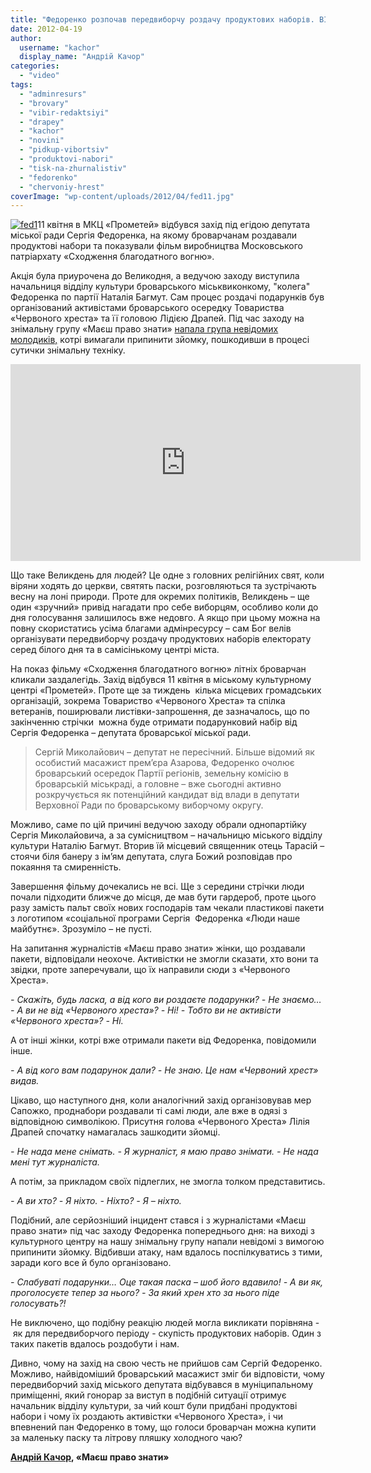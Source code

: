 ```yaml
---
title: "Федоренко розпочав передвиборчу роздачу продуктових наборів. ВІДЕО"
date: 2012-04-19
author: 
  username: "kachor"
  display_name: "Андрій Качор"
categories: 
  - "video"
tags: 
  - "adminresurs"
  - "brovary"
  - "vibir-redaktsiyi"
  - "drapey"
  - "kachor"
  - "novini"
  - "pidkup-vibortsiv"
  - "produktovi-nabori"
  - "tisk-na-zhurnalistiv"
  - "fedorenko"
  - "chervoniy-hrest"
coverImage: "wp-content/uploads/2012/04/fed11.jpg"
---
```


[![](https://mpz.brovary.org/wp-content/uploads/2012/04/fed11.jpg "fed1")](https://mpz.brovary.org/wp-content/uploads/2012/04/fed11.jpg)11 квітня в МКЦ «Прометей» відбувся захід під егідою депутата міської ради Сергія Федоренка, на якому броварчанам роздавали продуктові набори та показували фільм виробництва Московського патріархату «Сходження благодатного вогню».

Акція була приурочена до Великодня, а ведучою заходу виступила начальниця відділу культури броварського міськвиконкому, "колега" Федоренка по партії Наталія Багмут. Сам процес роздачі подарунків був організований активістами броварського осередку Товариства «Червоного хреста» та її головою Лідією Драпей. Під час заходу на знімальну групу «Маєш право знати» [напала група невідомих молодиків,](https://mpz.brovary.org/terminovo-na-znimalnu-grupu-mayesh-pravo-znati-zdiysneno-napad/) котрі вимагали припинити зйомку, пошкодивши в процесі сутички знімальну техніку.

<iframe src="http://www.youtube.com/embed/ja4hUHRJllc" frameborder="0" width="560" height="315"></iframe>

Що таке Великдень для людей? Це одне з головних релігійних свят, коли віряни ходять до церкви, святять паски, розговляються та зустрічають весну на лоні природи. Проте для окремих політиків, Великдень – ще один «зручний» привід нагадати про себе виборцям, особливо коли до дня голосування залишилось вже недовго. А якщо при цьому можна на повну скористатись усіма благами адмінресурсу – сам Бог велів організувати передвиборчу роздачу продуктових наборів електорату серед білого дня та в самісінькому центрі міста.

На показ фільму «Сходження благодатного вогню» літніх броварчан кликали заздалегідь. Захід відбувся 11 квітня в міському культурному центрі «Прометей». Проте ще за тиждень  кілька місцевих громадських організацій, зокрема Товариство «Червоного Хреста» та спілка ветеранів, поширювали листівки-запрошення, де зазначалось, що по закінченню стрічки  можна буде отримати подарунковий набір від Сергія Федоренка – депутата броварської міської ради.

> Сергій Миколайович – депутат не пересічний. Більше відомий як особистий масажист прем’єра Азарова, Федоренко очолює броварський осередок Партії регіонів, земельну комісію в броварській міськраді, а головне – вже сьогодні активно розкручується як потенційний кандидат від влади в депутати Верховної Ради по броварському виборчому округу.

Можливо, саме по цій причині ведучою заходу обрали однопартійку Сергія Миколайовича, а за сумісництвом – начальницю міського відділу культури Наталію Багмут. Вторив їй місцевий священник отець Тарасій – стоячи біля банеру з ім’ям депутата, слуга Божий розповідав про покаяння та смиренність.

Завершення фільму дочекались не всі. Ще з середини стрічки люди почали підходити ближче до місця, де мав бути гардероб, проте цього  разу замість пальт своїх нових господарів там чекали пластикові пакети з логотипом «соціальної програми Сергія  Федоренка «Люди наше майбутнє». Зрозуміло – не пусті.

На запитання журналістів «Маєш право знати» жінки, що роздавали пакети, відповідали неохоче. Активістки не змогли сказати, хто вони та звідки, проте заперечували, що їх направили сюди з «Червоного Хреста».

_\- Скажіть, будь ласка, а від кого ви роздаєте подарунки?_ _\- Не знаємо…_ _\- А ви не від «Червоного хреста»?_ _\- Ні!_ _\- Тобто ви не активісти «Червоного хреста»?_ _\- Ні._

А от інші жінки, котрі вже отримали пакети від Федоренка, повідомили інше.

_\- А від кого вам подарунок дали?_ _\- Не знаю. Це нам «Червоний хрест» видав._

Цікаво, що наступного дня, коли аналогічний захід організовував мер Сапожко, проднабори роздавали ті самі люди, але вже в одязі з відповідною символікою. Присутня голова «Червоного Хреста» Лілія Драпей спочатку намагалась зашкодити зйомці.

_\- Не нада мене снімать._ _\- Я журналіст, я маю право знімати._ _\- Не нада мені тут журналіста._

А потім, за прикладом своїх підлеглих, не змогла толком представитись.

_\- А ви хто?_ _\- Я ніхто._ _\- Ніхто?_ _\- Я – ніхто._

Подібний, але серйозніший інцидент стався і з журналістами «Маєш право знати» під час заходу Федоренка попереднього дня: на виході з культурного центру на нашу знімальну групу напали невідомі з вимогою припинити зйомку. Відбивши атаку, нам вдалось поспілкуватись з тими, заради кого все й було організовано.

_\- Слабуваті подарунки… Оце такая паска – шоб його вдавило!_ _\- А ви як, проголосуєте тепер за нього?_ _\- За який хрен хто за нього піде голосувать?!_

Не виключено, що подібну реакцію людей могла викликати порівняна - як для передвиборчого періоду - скупість продуктових наборів. Один з таких пакетів вдалось роздобути і нам.

Дивно, чому на захід на свою честь не прийшов сам Сергій Федоренко. Можливо, найвідоміший броварський масажист зміг би відповісти, чому передвиборчий захід міського депутата відбувався в муніципальному приміщенні, який гонорар за виступ в подібній ситуації отримує начальник відділу культури, за чий кошт були придбані продуктові набори і чому їх роздають активістки «Червоного Хреста», і чи впевнений пан Федоренко в тому, що голоси броварчан можна купити за маленьку паску та літрову пляшку холодного чаю?

**[Андрій Качор](https://mpz.brovary.org/author/kachor/), «Маєш право знати»**
